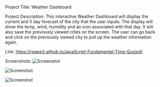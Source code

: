 Project Title: Weather Dashboard

Project Description: This interactive Weather Dashboard will display the current and 5 day forecast of the city that the user inputs. The display will show the temp, wind, humidity and an icon associated with that day. It will also save the previously viewed cities on the screen. The user can go back and click on the previously viewed city to pull up the weather information again.    
 
 Link: https://rpape3.github.io/JavaScript-Fundamental-Time-Quized/

Screenshots: 
![Screenshot](./resources/Images/Screen%20One.png)

![Screenshot](./resources/Images/Screen%20Two.png)

![Screenshot](./resources/Images/Screen%20Three.png)